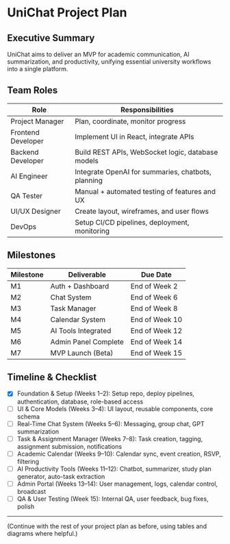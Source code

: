 # UniChat Project Plan

## Executive Summary
UniChat aims to deliver an MVP for academic communication, AI summarization, and productivity, unifying essential university workflows into a single platform.

## Team Roles
| Role               | Responsibilities                                 |
|--------------------|-------------------------------------------------|
| Project Manager    | Plan, coordinate, monitor progress               |
| Frontend Developer | Implement UI in React, integrate APIs            |
| Backend Developer  | Build REST APIs, WebSocket logic, database models|
| AI Engineer        | Integrate OpenAI for summaries, chatbots, planning|
| QA Tester          | Manual + automated testing of features and UX    |
| UI/UX Designer     | Create layout, wireframes, and user flows        |
| DevOps             | Setup CI/CD pipelines, deployment, monitoring    |

## Milestones
| Milestone | Deliverable         | Due Date        |
|-----------|---------------------|-----------------|
| M1        | Auth + Dashboard    | End of Week 2   |
| M2        | Chat System         | End of Week 6   |
| M3        | Task Manager        | End of Week 8   |
| M4        | Calendar System     | End of Week 10  |
| M5        | AI Tools Integrated | End of Week 12  |
| M6        | Admin Panel Complete| End of Week 14  |
| M7        | MVP Launch (Beta)   | End of Week 15  |

## Timeline & Checklist
- [x] Foundation & Setup (Weeks 1–2): Setup repo, deploy pipelines, authentication, database, role-based access
- [ ] UI & Core Models (Weeks 3–4): UI layout, reusable components, core schema
- [ ] Real-Time Chat System (Weeks 5–6): Messaging, group chat, GPT summarization
- [ ] Task & Assignment Manager (Weeks 7–8): Task creation, tagging, assignment submission, notifications
- [ ] Academic Calendar (Weeks 9–10): Calendar sync, event creation, RSVP, filtering
- [ ] AI Productivity Tools (Weeks 11–12): Chatbot, summarizer, study plan generator, auto-task extraction
- [ ] Admin Portal (Weeks 13–14): User management, logs, calendar control, broadcast
- [ ] QA & User Testing (Week 15): Internal QA, user feedback, bug fixes, polish

---

(Continue with the rest of your project plan as before, using tables and diagrams where helpful.)

